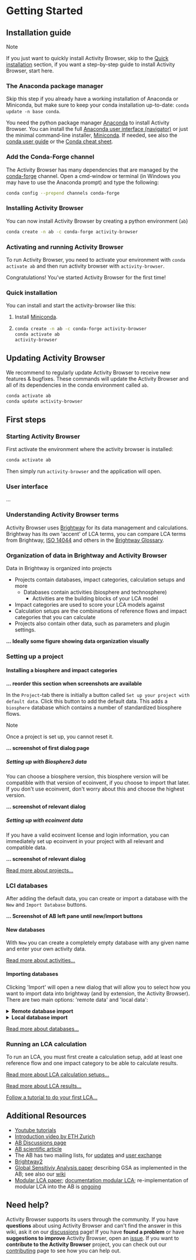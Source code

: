 # Getting Started

## Installation guide
> [!NOTE]
> If you just want to quickly install Activity Browser, skip to the [Quick installation](#quick-installation) section, 
> if you want a step-by-step guide to install Activity Browser, start here.

### The Anaconda package manager
Skip this step if you already have a working installation of Anaconda or Miniconda, but make sure to keep your 
conda installation up-to-date: `conda update -n base conda`.

You need the python package manager [Anaconda](https://anaconda.org) to install Activity Browser. 
You can install the full [Anaconda user interface (navigator)](https://www.anaconda.com/download/success) 
or just the minimal command-line installer,
[Miniconda](https://docs.anaconda.com/miniconda/#miniconda-latest-installer-links).
If needed, see also the 
[conda user guide](https://docs.conda.io/projects/conda/en/latest/user-guide/index.html) 
or the 
[Conda cheat sheet](https://docs.conda.io/projects/conda/en/latest/_downloads/843d9e0198f2a193a3484886fa28163c/conda-cheatsheet.pdf).

### Add the Conda-Forge channel
The Activity Browser has many dependencies that are managed by the 
[conda-forge](https://conda.io/docs/user-guide/tasks/manage-channels.html) 
channel. 
Open a cmd-window or terminal (in Windows you may have to use the Anaconda prompt) and type the following:
```bash
conda config --prepend channels conda-forge
```

### Installing Activity Browser
You can now install Activity Browser by creating a python environment (`ab`)
```bash
conda create -n ab -c conda-forge activity-browser
```

### Activating and running Activity Browser
To run Activity Browser, you need to activate your environment with 
`conda activate ab` and then run activity browser 
with `activity-browser`.

Congratulations! You've started Activity Browser for the first time!

### Quick installation
You can install and start the activity-browser like this:
1. Install [Miniconda](https://docs.anaconda.com/miniconda/#miniconda-latest-installer-links).
2. ```bash 
   conda create -n ab -c conda-forge activity-browser
   conda activate ab
   activity-browser
   ```

## Updating Activity Browser
We recommend to regularly update Activity Browser to receive new features & bugfixes. 
These commands will update the Activity Browser and all of its dependencies in the conda environment called `ab`.

```bash
conda activate ab
conda update activity-browser
```

## First steps
### Starting Activity Browser
First activate the environment where the activity browser is installed:

```bash
conda activate ab
```

Then simply run `activity-browser` and the application will open.

### User interface
...

### Understanding Activity Browser terms
Activity Browser uses [Brightway](https://docs.brightway.dev/en/latest/) for its data management and calculations. 
Brightway has its own 'accent' of LCA terms,
you can compare LCA terms from Brightway, [ISO 14044](https://www.iso.org/standard/38498.html) and others in the
[Brightway Glossary](https://docs.brightway.dev/en/latest/content/other/glossary.html).

### Organization of data in Brightway and Activity Browser
Data in Brightway is organized into projects
- Projects contain databases, impact categories, calculation setups and more
  - Databases contain activities (biosphere and technosphere)
    - Activities are the building blocks of your LCA model 
- Impact categories are used to score your LCA models against
- Calculation setups are the combinations of reference flows and impact categories that you can calculate
- Projects also contain other data, such as parameters and plugin settings.

**... Ideally some figure showing data organization visually**

### Setting up a project
#### Installing a biosphere and impact categories
**... reorder this section when screenshots are available**

In the `Project`-tab there is initially a button called `Set up your project with default data`. 
Click this button to add the default data. 
This adds a `biosphere` database which contains a number of standardized biosphere flows.

> [!NOTE]
> Once a project is set up, you cannot reset it.

**... screenshot of first dialog page**

##### Setting up with Biosphere3 data
You can choose a biosphere version, this biosphere version will be compatible with that version of ecoinvent, 
if you choose to import that later.
If you don't use ecoinvent, don't worry about this and choose the highest version.

**... screenshot of relevant dialog**

##### Setting up with ecoinvent data
If you have a valid ecoinvent license and login information, you can immediately set up ecoinvent in your project with all 
relevant and compatible data. 

**... screenshot of relevant dialog**

[Read more about projects...](Projects.md)

### LCI databases
After adding the default data, you can create or import a database with the `New` and `Import Database` buttons. 

**... Screenshot of AB left pane until new/import buttons**

#### New databases
With `New` you can create a completely empty database with any given name and
enter your own activity data.

[Read more about activities...](Activities.md)

#### Importing databases
Clicking 'Import' will open a new dialog that will allow you to select how you want to import data into brightway 
(and by extension, the Activity Browser).
There are two main options: 'remote data' and 'local data':

<details><summary><b>Remote database import</b></summary>

We currently support 2 remote databases, Ecoinvent and Forwast:

##### Importing Ecoinvent
[**Ecoinvent**](https://ecoinvent.org/) is a paid database you can install directly in Activity Browser if you have a 
valid ecoinvent license and login information.

##### Importing Forwast
[**Forwast**](http://forwast.brgm.fr/) is a free database you can install directly in Activity Browser.
</details>

<details><summary><b>Local database import</b></summary>

We support various local import methods
- Local 7z-archive of ecospold2 files
- Local directory of ecospold2 files
- Local Excel file
- Local Brightway database file
</details>

[Read more about databases...](Databases.md)

### Running an LCA calculation
To run an LCA, you must first create a calculation setup, add at least one reference flow and one impact category 
to be able to calculate results.

[Read more about LCA calculation setups...](LCA_calculation_setups.md)

[Read more about LCA results...](LCA_results.md)

[Follow a tutorial to do your first LCA...](Tutorials.md#your-first-lca)

## Additional Resources
- [Youtube tutorials](https://www.youtube.com/channel/UCsyySKrzEMsRFsWW1Oz-6aA/)
- [Introduction video by ETH Zurich](https://www.youtube.com/watch?v=j3uLptvsxeA)
- [AB Discussions page](https://github.com/LCA-ActivityBrowser/activity-browser/discussions)
- [AB scientific article](https://doi.org/10.1016/j.simpa.2019.100012)
- The AB has two mailing lists, for [updates](https://brightway.groups.io/g/AB-updates) and [user exchange](https://brightway.groups.io/g/AB-discussion)
- [Brightway2](https://brightway.dev/)
- [Global Sensitiviy Analysis paper](https://onlinelibrary.wiley.com/doi/10.1111/jiec.13194) describing GSA as implemented in the AB; see also our [wiki](https://github.com/LCA-ActivityBrowser/activity-browser/wiki/Global-Sensitivity-Analysis)
- [Modular LCA paper](https://link.springer.com/article/10.1007/s11367-015-1015-3); [documentation modular LCA](http://activity-browser.readthedocs.io/en/latest/index.html); re-implementation of modular LCA into the AB is [ongoing](https://github.com/marc-vdm/activity-browser/tree/mLCA)

## Need help?
Activity Browser supports its users through the community.
If you have **questions** about using Activity Browser and can't find the answer in this wiki, ask it on our 
[discussions](https://github.com/LCA-ActivityBrowser/activity-browser/discussions) page! 
If you have **found a problem** or have **suggestions to improve** Activity Browser, open an 
[issue](https://github.com/LCA-ActivityBrowser/activity-browser/issues).
If you want to **contribute to the Activity Browser** project, you can check out our 
[contributing](https://github.com/LCA-ActivityBrowser/activity-browser/blob/main/CONTRIBUTING.md)
page to see how you can help out.
